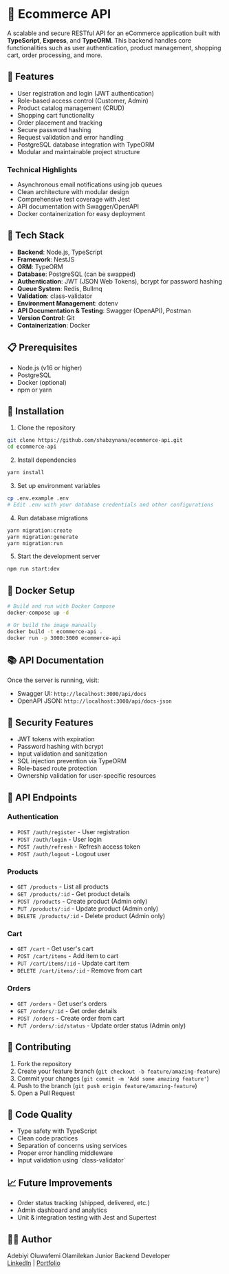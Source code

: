 # 🛒 Ecommerce API

A scalable and secure RESTful API for an eCommerce application built with **TypeScript**, **Express**, and **TypeORM**. This backend handles core functionalities such as user authentication, product management, shopping cart, order processing, and more.

## 🚀 Features

- User registration and login (JWT authentication)
- Role-based access control (Customer, Admin)
- Product catalog management (CRUD)
- Shopping cart functionality
- Order placement and tracking
- Secure password hashing
- Request validation and error handling
- PostgreSQL database integration with TypeORM
- Modular and maintainable project structure

### Technical Highlights
- Asynchronous email notifications using job queues
- Clean architecture with modular design
- Comprehensive test coverage with Jest
- API documentation with Swagger/OpenAPI
- Docker containerization for easy deployment

## 🧱 Tech Stack

- **Backend**: Node.js, TypeScript
- **Framework**: NestJS
- **ORM**: TypeORM
- **Database**: PostgreSQL (can be swapped)
- **Authentication**: JWT (JSON Web Tokens), bcrypt for password hashing
- **Queue System**: Redis, Bullmq
- **Validation**: class-validator
- **Environment Management**: dotenv
- **API Documentation & Testing**: Swagger (OpenAPI), Postman
- **Version Control**: Git
- **Containerization**: Docker

## 📋 Prerequisites

- Node.js (v16 or higher)
- PostgreSQL
- Docker (optional)
- npm or yarn
 
## 🔧 Installation

1. Clone the repository
```bash
git clone https://github.com/shabzynana/ecommerce-api.git
cd ecommerce-api
```

2. Install dependencies
```bash
yarn install
```

3. Set up environment variables
```bash
cp .env.example .env
# Edit .env with your database credentials and other configurations
```

4. Run database migrations
```bash
yarn migration:create
yarn migration:generate
yarn migration:run
```

5. Start the development server
```bash
npm run start:dev
```

## 🐳 Docker Setup

```bash
# Build and run with Docker Compose
docker-compose up -d

# Or build the image manually
docker build -t ecommerce-api .
docker run -p 3000:3000 ecommerce-api
```

## 📚 API Documentation

Once the server is running, visit:
- Swagger UI: `http://localhost:3000/api/docs`
- OpenAPI JSON: `http://localhost:3000/api/docs-json`

## 🔐 Security Features

- JWT tokens with expiration
- Password hashing with bcrypt
- Input validation and sanitization
- SQL injection prevention via TypeORM
- Role-based route protection
- Ownership validation for user-specific resources

## 🚦 API Endpoints

### Authentication
- `POST /auth/register` - User registration
- `POST /auth/login` - User login
- `POST /auth/refresh` - Refresh access token
- `POST /auth/logout` - Logout user

### Products
- `GET /products` - List all products
- `GET /products/:id` - Get product details
- `POST /products` - Create product (Admin only)
- `PUT /products/:id` - Update product (Admin only)
- `DELETE /products/:id` - Delete product (Admin only)

### Cart
- `GET /cart` - Get user's cart
- `POST /cart/items` - Add item to cart
- `PUT /cart/items/:id` - Update cart item
- `DELETE /cart/items/:id` - Remove from cart

### Orders
- `GET /orders` - Get user's orders
- `GET /orders/:id` - Get order details
- `POST /orders` - Create order from cart
- `PUT /orders/:id/status` - Update order status (Admin only)

## 🤝 Contributing

1. Fork the repository
2. Create your feature branch (`git checkout -b feature/amazing-feature`)
3. Commit your changes (`git commit -m 'Add some amazing feature'`)
4. Push to the branch (`git push origin feature/amazing-feature`)
5. Open a Pull Request


## 🧼 Code Quality

- Type safety with TypeScript
- Clean code practices
- Separation of concerns using services
- Proper error handling middleware
- Input validation using \`class-validator\`

## 📈 Future Improvements

- Order status tracking (shipped, delivered, etc.)
- Admin dashboard and analytics
- Unit & integration testing with Jest and Supertest

## 🧑‍💻 Author

Adebiyi Oluwafemi Olamilekan
Junior Backend Developer  
[LinkedIn](https://www.linkedin.com/in/your-profile) | [Portfolio](https://your-portfolio.com)


